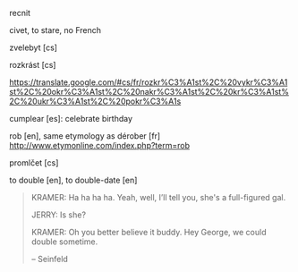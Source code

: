 







recnit

civet, to stare, no French





zvelebyt [cs]

rozkrást [cs]

https://translate.google.com/#cs/fr/rozkr%C3%A1st%2C%20vykr%C3%A1st%2C%20okr%C3%A1st%2C%20nakr%C3%A1st%2C%20kr%C3%A1st%2C%20ukr%C3%A1st%2C%20pokr%C3%A1s

cumplear [es]: celebrate birthday

rob [en], same etymology as dérober [fr]
http://www.etymonline.com/index.php?term=rob

promlčet [cs]

to double [en], to double-date [en]

> KRAMER: Ha ha ha ha. Yeah, well, I’ll tell you, she's a full-figured gal.
>
> JERRY: Is she?
>
> KRAMER: Oh you better believe it buddy. Hey George, we could double sometime.
>
> &ndash; Seinfeld


